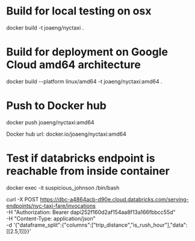 
# Build for local testing on osx
docker build -t joaeng/nyctaxi .

# Build for deployment on Google Cloud amd64 architecture
docker build --platform linux/amd64 -t joaeng/nyctaxi:amd64 . 

# Push to Docker hub
docker push joaeng/nyctaxi:amd64

Docker hub url:
docker.io/joaeng/nyctaxi:amd64


# Test if databricks endpoint is reachable from inside container
docker exec -it suspicious_johnson /bin/bash

curl -X POST https://dbc-a4864acb-d90e.cloud.databricks.com/serving-endpoints/nyc-taxi-fare/invocations \
  -H "Authorization: Bearer dapi252f160d2af154aa8f13a166fbbcc55d" \
  -H "Content-Type: application/json" \
  -d '{"dataframe_split":{"columns":["trip_distance","is_rush_hour"],"data":[[2.5,1]]}}'



